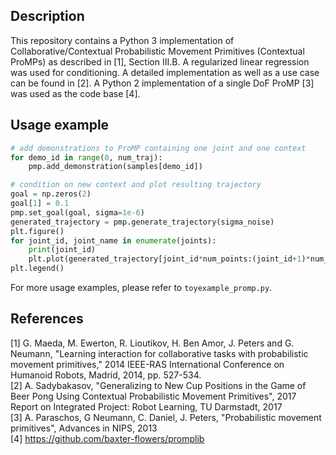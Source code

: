 ## Description
This repository contains a Python 3 implementation of Collaborative/Contextual Probabilistic Movement Primitives (Contextual ProMPs) as described in [1], Section III.B. A regularized linear regression was used for conditioning. A detailed implementation as well as a use case can be found in [2]. A Python 2 implementation of a single DoF ProMP [3] was used as the code base [4].

## Usage example
``` python
# add demonstrations to ProMP containing one joint and one context
for demo_id in range(0, num_traj):
    pmp.add_demonstration(samples[demo_id])

# condition on new context and plot resulting trajectory
goal = np.zeros(2)
goal[1] = 0.1
pmp.set_goal(goal, sigma=1e-6)
generated_trajectory = pmp.generate_trajectory(sigma_noise)
plt.figure()
for joint_id, joint_name in enumerate(joints):
    print(joint_id)
    plt.plot(generated_trajectory[joint_id*num_points:(joint_id+1)*num_points, 0], label=joint_name)
plt.legend()
```
For more usage examples, please refer to `toyexample_promp.py`.
## References
[1] G. Maeda, M. Ewerton, R. Lioutikov, H. Ben Amor, J. Peters and G. Neumann, "Learning interaction for collaborative tasks with probabilistic movement primitives," 2014 IEEE-RAS International Conference on Humanoid Robots, Madrid, 2014, pp. 527-534.  
[2] A. Sadybakasov, "Generalizing  to  New  Cup  Positions  in the  Game  of  Beer  Pong  Using  Contextual Probabilistic  Movement  Primitives", 2017 Report on Integrated Project: Robot Learning, TU Darmstadt, 2017  
[3] A. Paraschos, G Neumann, C. Daniel, J. Peters, "Probabilistic movement primitives", Advances in NIPS, 2013  
[4] https://github.com/baxter-flowers/promplib  